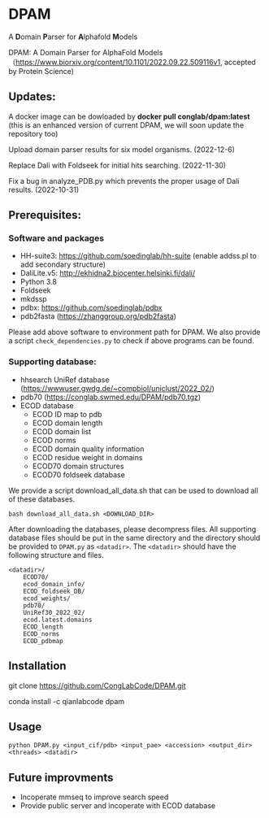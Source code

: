 # DPAM
A **D**omain **P**arser for **A**lphafold **M**odels 

DPAM: A Domain Parser for AlphaFold Models （https://www.biorxiv.org/content/10.1101/2022.09.22.509116v1, accepted by Protein Science)

## Updates:
A docker image can be dowloaded by **docker pull conglab/dpam:latest** (this is an enhanced version of current DPAM, we will soon update the repository too)

Upload domain parser results for six model organisms.  (2022-12-6)

Replace Dali with Foldseek for initial hits searching. (2022-11-30)

Fix a bug in analyze_PDB.py which prevents the proper usage of Dali results. (2022-10-31)
## Prerequisites:

### Software and packages
- HH-suite3: https://github.com/soedinglab/hh-suite (enable addss.pl to add secondary structure)
- DaliLite.v5: http://ekhidna2.biocenter.helsinki.fi/dali/
- Python 3.8 
- Foldseek 
- mkdssp
- pdbx: https://github.com/soedinglab/pdbx
- pdb2fasta (https://zhanggroup.org/pdb2fasta)

Please add above software to environment path for DPAM. We also provide a script `check_dependencies.py` to check if above programs can be found. 
### Supporting database:
- hhsearch UniRef database (https://wwwuser.gwdg.de/~compbiol/uniclust/2022_02/)
- pdb70 (https://conglab.swmed.edu/DPAM/pdb70.tgz)
- ECOD database 
  - ECOD ID map to pdb
  - ECOD domain length
  - ECOD domain list
  - ECOD norms 
  - ECOD domain quality information
  - ECOD residue weight in domains 
  - ECOD70 domain structures 
  - ECOD70 foldseek database

We provide a script download_all_data.sh that can be used to download all of these databases.

`bash download_all_data.sh <DOWNLOAD_DIR>`

After downloading the databases, please decompress files. All supporting database files should be put in the same directory and the directory should be provided to `DPAM.py` as `<datadir>`. The `<datadir>` should have the following structure and files. 
  
    <datadir>/
        ECOD70/
        ecod_domain_info/
        ECOD_foldseek_DB/
        ecod_weights/
        pdb70/
        UniRef30_2022_02/
        ecod.latest.domains
        ECOD_length
        ECOD_norms
        ECOD_pdbmap
    

## Installation
git clone https://github.com/CongLabCode/DPAM.git

conda install -c qianlabcode dpam

## Usage
`python DPAM.py <input_cif/pdb> <input_pae> <accession> <output_dir> <threads> <datadir>`

## Future improvments
- Incoperate mmseq to improve search speed
- Provide public server and incoperate with ECOD database 
